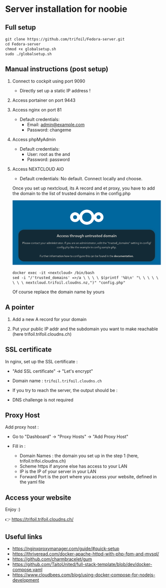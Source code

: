 # Server installation for noobie

## Full setup

```
git clone https://github.com/trifoil/Fedora-server.git
cd Fedora-server
chmod +x globalsetup.sh
sudo ./globalsetup.sh
```


## Manual instructions (post setup)

1) Connect to cockpit using port 9090
    * Directly set up a static IP address !

2) Access portainer on port 9443

3) Access nginx on port 81
    * Default credentials:
        * Email:    admin@example.com
        * Password: changeme

4) Access phpMyAdmin
    * Default credentials:
        * User: root as the  and 
        * Password: password

5) Access NEXTCLOUD AIO
    * Default credentials:
        No default. Connect locally and choose.
    
    Once you set up nextcloud, its A record and et proxy, you have to add the domain to the list of trusted domains in the config.php 
    
    ![alt text](image.png)

    ```
    docker exec -it <nextcloud> /bin/bash
    sed -i "/'trusted_domains' =>/a \ \ \ \ $(printf '%b\n' "\ \ \ \ \ \ \ \ nextcloud.trifoil.cloudns.nz,")" "config.php"
    ```
    Of course replace the domain name by yours
## A pointer 

1) Add a new A record for your domain

2) Put your public IP addr and the subdomain you want to make reachable (here trifoil.trifoil.cloudns.ch)

## SSL certificate

In nginx, set up the SSL certificate :

* "Add SSL certificate" -> "Let's encrypt"

* Domain name : ```trifoil.trifoil.cloudns.ch```

* If you try to reach the server, the output should be :

* DNS challenge is not required

## Proxy Host

Add proxy host :

* Go to "Dashboard" -> "Proxy Hosts" -> "Add Proxy Host"

* Fill in :
    * Domain Names : the domain you set up in the step 1 (here, trifoil.trifoi.cloudns.ch)
    * Scheme https if anyone else has access to your LAN
    * IP is the IP of your server in your LAN
    * Forward Port is the port where you access your website, defined in the yaml file

## Access your website

Enjoy :)

👉 https://trifoil.trifoil.cloudns.ch/

## Useful links

* https://nginxproxymanager.com/guide/#quick-setup
* https://thriveread.com/docker-apache-httpd-with-php-fpm-and-mysql/
* https://github.com/charmbracelet/gum
* https://github.com/TaitoUnited/full-stack-template/blob/dev/docker-compose.yaml
* https://www.cloudbees.com/blog/using-docker-compose-for-nodejs-development
